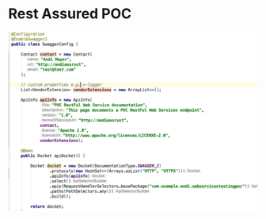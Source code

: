 # Rest Assured POC
![swagger-config](https://github.com/andiausrust/webservices-testing-poc/blob/master/Screenshot%20SwaggerConfig.png)
